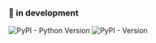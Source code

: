 ### 🔨 in development

![PyPI - Python Version](https://img.shields.io/pypi/pyversions/dodam-api)
![PyPI - Version](https://img.shields.io/pypi/v/dodam-api)
